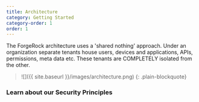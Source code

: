 ```yaml
---
title: Architecture
category: Getting Started
category-order: 1
order: 1
---
```


The ForgeRock architecture uses a 'shared nothing' approach. Under an organization separate tenants house users, devices and applications, APIs, permissions, meta data etc. These tenants are COMPLETELY isolated from the other.

> ![]({{ site.baseurl }}/images/architecture.png)
{: .plain-blockquote}


### Learn about our Security Principles
